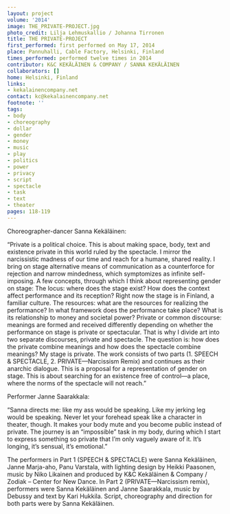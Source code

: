 ```yaml
---
layout: project
volume: '2014'
image: THE_PRIVATE-PROJECT.jpg
photo_credit: Lilja Lehmuskallio / Johanna Tirronen
title: THE PRIVATE-PROJECT
first_performed: first performed on May 17, 2014
place: Pannuhalli, Cable Factory, Helsinki, Finland
times_performed: performed twelve times in 2014
contributor: K&C KEKÄLÄINEN & COMPANY / SANNA KEKÄLÄINEN
collaborators: []
home: Helsinki, Finland
links:
- kekalainencompany.net
contact: kc@kekalainencompany.net
footnote: ''
tags:
- body
- choreography
- dollar
- gender
- money
- music
- play
- politics
- power
- privacy
- script
- spectacle
- task
- text
- theater
pages: 118-119
---
```


Choreographer-dancer Sanna Kekäläinen:

“Private is a political choice. This is about making space, body, text and existence private in this world ruled by the spectacle. I mirror the narcissistic madness of our time and reach for a humane, shared reality. I bring on stage alternative means of communication as a counterforce for rejection and narrow mindedness, which symptomizes as infinite self-imposing. A few concepts, through which I think about representing gender on stage: The locus: where does the stage exist? How does the context affect performance and its reception? Right now the stage is in Finland, a familiar culture. The resources: what are the resources for realizing the performance? In what framework does the performance take place? What is its relationship to money and societal power? Private or common discourse: meanings are formed and received differently depending on whether the performance on stage is private or spectacular. That is why I divide art into two separate discourses, private and spectacle. The question is: how does the private combine meanings and how does the spectacle combine meanings? My stage is private. The work consists of two parts (1. SPEECH & SPECTACLE, 2. PRIVATE—Narcissism Remix) and continues as their anarchic dialogue. This is a proposal for a representation of gender on stage. This is about searching for an existence free of control—a place, where the norms of the spectacle will not reach.”

Performer Janne Saarakkala:

“Sanna directs me: like my ass would be speaking. Like my jerking leg would be speaking. Never let your forehead speak like a character in theater, though. It makes your body mute and you become public instead of private. The journey is an “impossible” task in my body, during which I start to express something so private that I’m only vaguely aware of it. It’s longing, it’s sensual, it’s emotional.”

The performers in Part 1 (SPEECH & SPECTACLE) were Sanna Kekäläinen, Janne Marja-aho, Panu Varstala, with lighting design by Heikki Paasonen, music by Niko Likainen and produced by K&C Kekäläinen & Company / Zodiak – Center for New Dance. In Part 2 (PRIVATE—Narcissism remix), performers were Sanna Kekäläinen and Janne Saarakkala, music by Debussy and text by Kari Hukkila. Script, choreography and direction for both parts were by Sanna Kekäläinen.
